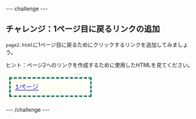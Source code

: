 --- challenge ---

## チャレンジ：1ページ目に戻るリンクの追加

`page2.html`に1ページ目に戻るためにクリックするリンクを追加してみましょう。

ヒント：ページ2へのリンクを作成するために使用したHTMLを見てください。

![スクリーンショット](images/magazine-page1-link.png)

--- /challenge ---